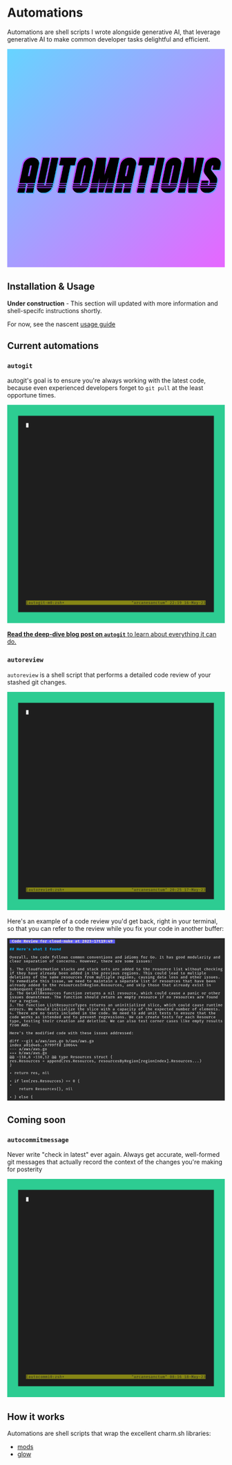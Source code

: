 # Automations

Automations are shell scripts I wrote alongside generative AI, that leverage generative AI to make common developer tasks delightful and efficient. 

![Shell automations for productivity and fun](./docs/automations-logo.png)

## Installation & Usage

**Under construction** - This section will updated with more information and shell-specifc instructions shortly.

For now, see the nascent [usage guide](./docs/usage.md)

## Current automations

### `autogit`

autogit's goal is to ensure you're always working with the latest code, because even experienced developers forget to `git pull` at the least opportune times.

![autogit is a shell script that handles git fetching, branch pruning and more](./docs/autogit-master-main.gif)

[**Read the deep-dive blog post on `autogit`** to learn about everything it can do.](https://www.zackproser.com/blog/autogit-introduction)

### `autoreview`

`autoreview` is a shell script that performs a detailed code review of your stashed git changes. 

![Shell automation for automatic local code review](./docs/autoreview.gif)

Here's an example of a code review you'd get back, right in your terminal, so that you can refer to the review while you fix your code in another buffer:

![Example autoreview review output](./docs/autoreview-example.png)

## Coming soon 

### `autocommitmessage`

Never write "check in latest" ever again. Always get accurate, well-formed git messages that actually record the context of the changes you're making for posterity

![auto git commit message writer](./docs/autocommitmessage.gif)

## How it works 

Automations are shell scripts that wrap the excellent charm.sh libraries: 

* [mods](https://github.com/charmbracelet/mods)
* [glow](https://github.com/charmbracelet/glow)
